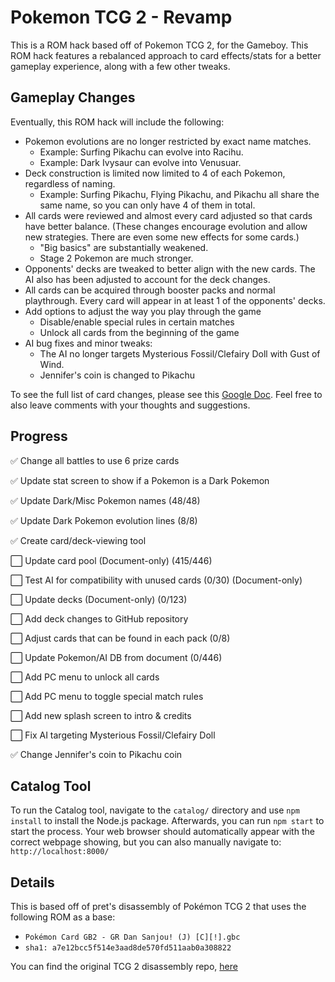 # Pokemon TCG 2 - Revamp

This is a ROM hack based off of Pokemon TCG 2, for the Gameboy. This ROM hack features a rebalanced approach to card effects/stats for a better gameplay experience, along with a few other tweaks.

## Gameplay Changes

Eventually, this ROM hack will include the following:

- Pokemon evolutions are no longer restricted by exact name matches. 
    - Example: Surfing Pikachu can evolve into Racihu.
    - Example: Dark Ivysaur can evolve into Venusuar.
- Deck construction is limited now limited to 4 of each Pokemon, regardless of naming.
    - Example: Surfing Pikachu, Flying Pikachu, and Pikachu all share the same name, so you can only have 4 of them in total.
- All cards were reviewed and almost every card adjusted so that cards have better balance. (These changes encourage evolution and allow new strategies. There are even some new effects for some cards.)
    - "Big basics" are substantially weakened.
    - Stage 2 Pokemon are much stronger.
- Opponents' decks are tweaked to better align with the new cards. The AI also has been adjusted to account for the deck changes.
- All cards can be acquired through booster packs and normal playthrough. Every card will appear in at least 1 of the opponents' decks.
- Add options to adjust the way you play through the game
    - Disable/enable special rules in certain matches
    - Unlock all cards from the beginning of the game
- AI bug fixes and minor tweaks:
    - The AI no longer targets Mysterious Fossil/Clefairy Doll with Gust of Wind.
    - Jennifer's coin is changed to Pikachu

To see the full list of card changes, please see this [Google Doc](https://docs.google.com/document/d/1UGCQfLr3KFe3WxqPLA96xznlQi7rDZiSahNdYVIH8bE/edit?usp=sharing). Feel free to also leave comments with your thoughts and suggestions.

## Progress

✅ Change all battles to use 6 prize cards

✅ Update stat screen to show if a Pokemon is a Dark Pokemon

✅ Update Dark/Misc Pokemon names (48/48)

✅ Update Dark Pokemon evolution lines (8/8)

✅ Create card/deck-viewing tool

⬜ Update card pool (Document-only) (415/446)

⬜ Test AI for compatibility with unused cards (0/30) (Document-only)

⬜ Update decks (Document-only) (0/123)

⬜ Add deck changes to GitHub repository

⬜ Adjust cards that can be found in each pack (0/8)

⬜ Update Pokemon/AI DB from document (0/446)

⬜ Add PC menu to unlock all cards

⬜ Add PC menu to toggle special match rules

⬜ Add new splash screen to intro & credits

⬜ Fix AI targeting Mysterious Fossil/Clefairy Doll

✅ Change Jennifer's coin to Pikachu coin

## Catalog Tool

To run the Catalog tool, navigate to the `catalog/` directory and use `npm install` to install the Node.js package. Afterwards, you can run `npm start` to start the process. Your web browser should automatically appear with the correct webpage showing, but you can also manually navigate to: `http://localhost:8000/`

## Details

This is based off of pret's disassembly of Pokémon TCG 2 that uses the following ROM as a base:

- `Pokémon Card GB2 - GR Dan Sanjou! (J) [C][!].gbc`
- `sha1: a7e12bcc5f514e3aad8de570fd511aab0a308822`

You can find the original TCG 2 disassembly repo, [here](https://github.com/pret/poketcg2)